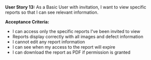 **User Story 13:** As a Basic User with invitation, I want to view specific reports so that I can see relevant information. 

**Acceptance Criteria:** 

- I can access only the specific reports I've been invited to view 
- Reports display correctly with all images and defect information 
- I cannot edit any report information 
- I can see when my access to the report will expire 
- I can download the report as PDF if permission is granted 
